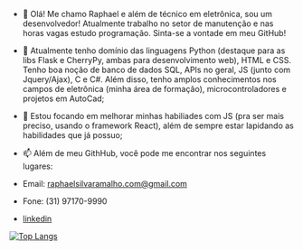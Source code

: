 - 👋 Olá! Me chamo Raphael e além de técnico em eletrônica, sou um desenvolvedor! Atualmente trabalho no setor de manutenção e nas horas vagas estudo programação. Sinta-se a vontade em meu GitHub!

- 👀 Atualmente tenho domínio das linguagens Python (destaque para as libs Flask e CherryPy, ambas para desenvolvimento web), HTML e CSS. Tenho boa noção de banco de dados SQL, APIs no geral, JS (junto com Jquery/Ajax), C e C#. Além disso, tenho amplos conhecimentos nos campos de eletrônica (minha área de formação), microcontroladores e projetos em AutoCad; 

- 🌱 Estou focando em melhorar minhas habiliades com JS (pra ser mais preciso, usando o framework React), além de sempre estar lapidando as habilidades que já possuo;
 
- 📫 Além de meu GithHub, você pode me encontrar nos seguintes lugares:

- Email: raphaelsilvaramalho.com@gmail.com
- Fone: (31) 97170-9990
- <a href="https://www.linkedin.com/in/raphael-ramalho-549224216/">linkedin </a> 

[![Top Langs](https://github-readme-stats.vercel.app/api/top-langs/?username=ieafyy)](https://github.com/anuraghazra/github-readme-stats)



<!---
Ieafyy/Ieafyy is a ✨ special ✨ repository because its `README.md` (this file) appears on your GitHub profile.
You can click the Preview link to take a look at your changes.
--->


